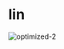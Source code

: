 # lin

![optimized-2](https://github.com/mufeez-amjad/lin/assets/19630228/a925137f-e6a8-4dd5-bcda-bba30f2e3908)
